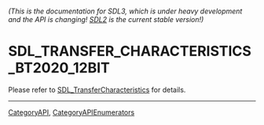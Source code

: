 ###### (This is the documentation for SDL3, which is under heavy development and the API is changing! [SDL2](https://wiki.libsdl.org/SDL2/) is the current stable version!)
# SDL_TRANSFER_CHARACTERISTICS_BT2020_12BIT

Please refer to [SDL_TransferCharacteristics](SDL_TransferCharacteristics) for details.

----
[CategoryAPI](CategoryAPI), [CategoryAPIEnumerators](CategoryAPIEnumerators)

